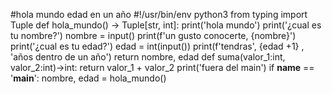#hola mundo edad en un año
#!/usr/bin/env python3
from typing import Tuple
def hola_mundo() -> Tuple[str, int]:
    print('hola mundo')
    print('¿cual es tu nombre?')
    nombre = input()
    print(f'un gusto conocerte, {nombre}')
    print('¿cual es tu edad?')
    edad =  int(input())
    print(f'tendras', {edad +1} , 'años dentro de un año')
    return nombre, edad
def suma(valor_1:int, valor_2:int)->int:
    return valor_1 + valor_2
print('fuera del main')
if __name__ == '__main__':
    nombre, edad = hola_mundo()
